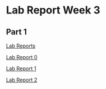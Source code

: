 # Lab Report Week 3



## Part 1

[Lab Reports](https://github.com/fergusyyang/cse15l-lab-reports)

[Lab Report 0](https://github.com/fergusyyang/cse15l-lab-reports/blob/main/week-0-lab.md)

[Lab Report 1](https://github.com/fergusyyang/cse15l-lab-reports/blob/main/lab-report-1.md)

[Lab Report 2](https://github.com/fergusyyang/cse15l-lab-reports/blob/main/week3-lab.md)
